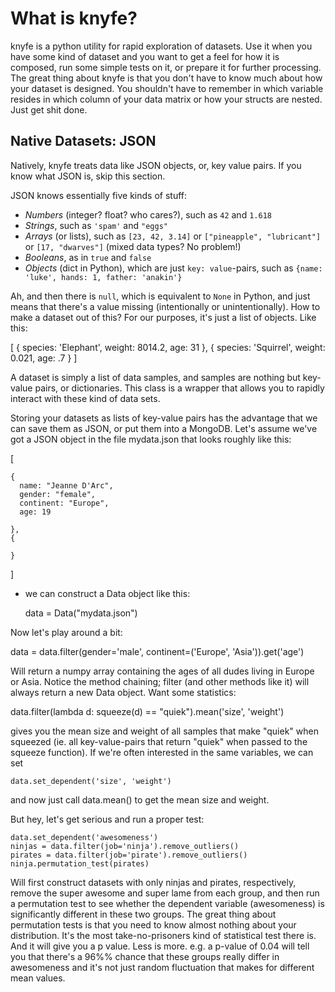 
# What is knyfe?

knyfe is a python utility for rapid exploration of datasets. Use it when you have some kind of dataset and you want to get a feel for how it is composed, run some simple tests on it, or prepare it for further processing. The great thing about knyfe is that you don't have to know much about how your dataset is designed. You shouldn't have to remember in which variable resides in which column of your data matrix or how your structs are nested. Just get shit done.

## Native Datasets: JSON

Natively, knyfe treats data like JSON objects, or, key value pairs. If you know what JSON is, skip this section.

JSON knows essentially five kinds of stuff: 

* _Numbers_ (integer? float? who cares?), such as `42` and `1.618`
* _Strings_, such as `'spam'` and `"eggs"`
* _Arrays_ (or lists), such as `[23, 42, 3.14]` or `["pineapple", "lubricant"]` or `[17, "dwarves"]` (mixed data types? No problem!)
* _Booleans_, as in `true` and `false`
* _Objects_ (dict in Python), which are just `key: value`-pairs, such as `{name: 'luke', hands: 1, father: 'anakin'}`

Ah, and then there is `null`, which is equivalent to `None` in Python, and just means that there's a value missing (intentionally or unintentionally). How to make a dataset out of this? For our purposes, it's just a list of objects. Like this:

  [
    {
      species: 'Elephant',
      weight: 8014.2,
      age: 31
    },
    {
      species: 'Squirrel',
      weight: 0.021,
      age: .7
    }
  ]


A dataset is simply a list of data samples, and samples are nothing but
key-value pairs, or dictionaries. This class is a wrapper that allows you
to rapidly interact with these kind of data sets.

Storing your datasets as lists of key-value pairs has the advantage that we
can save them as JSON, or put them into a MongoDB. Let's assume we've got a
JSON object in the file mydata.json that looks roughly like this:

  [
    
    {
      name: "Jeanne D'Arc",
      gender: "female",
      continent: "Europe",
      age: 19
    
    },
    {

    }
  ]

- we can construct a Data object like this:

  data = Data("mydata.json")

Now let's play around a bit:

  data = data.filter(gender='male', continent=('Europe', 'Asia')).get('age')

Will return a numpy array containing the ages of all dudes living in Europe
or Asia. Notice the method chaining; filter (and other methods like it) will
always return a new Data object. Want some statistics:

  data.filter(lambda d: squeeze(d) == "quiek").mean('size', 'weight')

gives you the mean size and weight of all samples that make "quiek" when
squeezed (ie. all key-value-pairs that return "quiek" when passed to the
squeeze function). If we're often interested in the same variables, we can set

    data.set_dependent('size', 'weight')

and now just call data.mean() to get the mean size and weight.

But hey, let's get serious and run a proper test:

    data.set_dependent('awesomeness')
    ninjas = data.filter(job='ninja').remove_outliers()
    pirates = data.filter(job='pirate').remove_outliers()
    ninja.permutation_test(pirates)

Will first construct datasets with only ninjas and pirates, respectively,
remove the super awesome and super lame from each group, and then run a
permutation test to see whether the dependent variable (awesomeness) is
significantly different in these two groups. The great thing about 
permutation tests is that you need to know almost nothing about your 
distribution. It's the most take-no-prisoners kind of statistical test there
is. And it will give you a p value. Less is more. e.g. a p-value of 0.04 will
tell you that there's a 96%% chance that these groups really differ in
awesomeness and it's not just random fluctuation that makes for different mean
values.